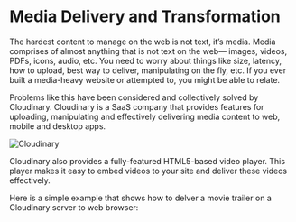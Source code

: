 # Media Delivery and Transformation

The hardest content to manage on the web is not text, it’s media. Media comprises of almost anything that is not text on the web— images, videos, PDFs, icons, audio, etc. You need to worry about things like size, latency, how to upload, best way to deliver, manipulating on the fly, etc. If you ever built a media-heavy website or attempted to, you might be able to relate.

Problems like this have been considered and collectively solved by Cloudinary. Cloudinary is a SaaS company that provides features for uploading, manipulating and effectively delivering media content to web, mobile and desktop apps.

![Cloudinary](https://res.cloudinary.com/cloudinary/image/upload/c_scale,w_1000/v1/logo/for_white_bg/cloudinary_logo_for_white_bg.png)

Cloudinary also provides a fully-featured HTML5-based video player. This player makes it easy to embed videos to your site and deliver these videos effectively.

Here is a simple example that shows how to delver a movie trailer on a Cloudinary server to web browser:

[](codepen://codebeast/bvgJxY?height=300&theme-id=27745&default-tab=html,result&embed-version=2)

